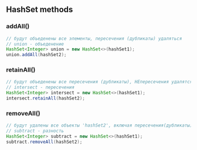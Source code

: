 ## HashSet methods
### addAll()
```java
// будут объеденены все элементы, пересечения (дубликаты) удаляться
// union - объеденение
HashSet<Integer> union = new HashSet<>(hashSet1);
union.addAll(hashSet2);
```

### retainAll()
```java
// будут объеденены все пересечения (дубликаты), НЕпересечения удалятся
// intersect - пересечения
HashSet<Integer> intersect = new HashSet<>(hashSet1);
intersect.retainAll(hashSet2);
```

### removeAll()
```java
// будут удалены все объекты 'hashSet2', включая пересечения(дубликаты)
// subtract - разность
HashSet<Integer> subtract = new HashSet<>(hashSet1);
subtract.removeAll(hashSet2);
```
